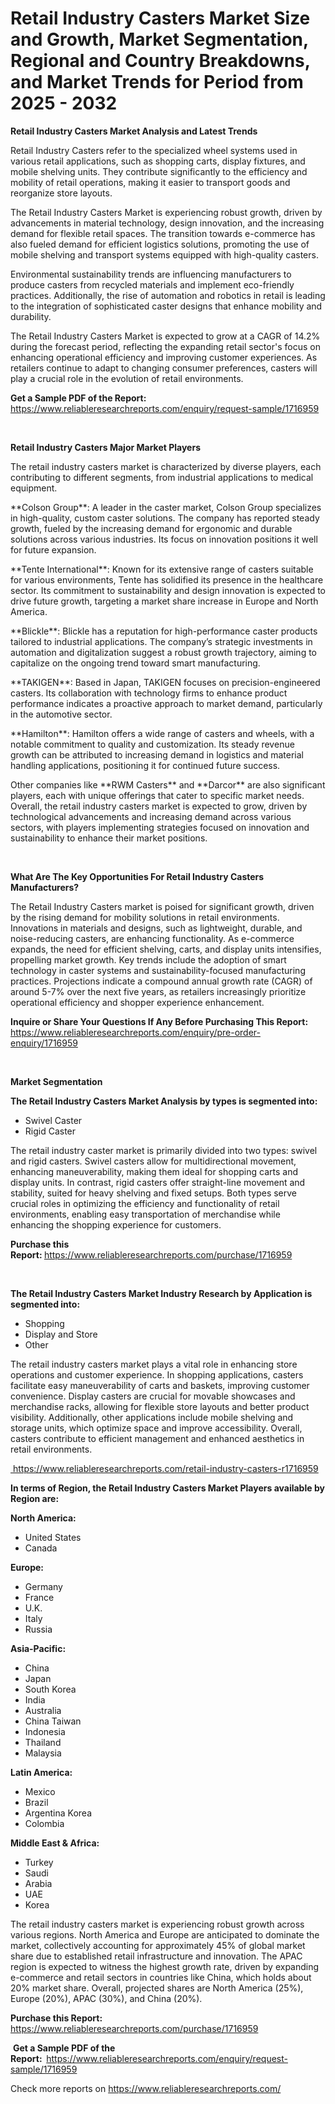 <p><h1>Retail Industry Casters Market Size and Growth, Market Segmentation, Regional and Country Breakdowns, and Market Trends for Period from 2025 -  2032</h1></p><p><strong>Retail Industry Casters Market Analysis and Latest Trends</strong></p>
<p><p>Retail Industry Casters refer to the specialized wheel systems used in various retail applications, such as shopping carts, display fixtures, and mobile shelving units. They contribute significantly to the efficiency and mobility of retail operations, making it easier to transport goods and reorganize store layouts.</p><p>The Retail Industry Casters Market is experiencing robust growth, driven by advancements in material technology, design innovation, and the increasing demand for flexible retail spaces. The transition towards e-commerce has also fueled demand for efficient logistics solutions, promoting the use of mobile shelving and transport systems equipped with high-quality casters.</p><p>Environmental sustainability trends are influencing manufacturers to produce casters from recycled materials and implement eco-friendly practices. Additionally, the rise of automation and robotics in retail is leading to the integration of sophisticated caster designs that enhance mobility and durability.</p><p>The Retail Industry Casters Market is expected to grow at a CAGR of 14.2% during the forecast period, reflecting the expanding retail sector's focus on enhancing operational efficiency and improving customer experiences. As retailers continue to adapt to changing consumer preferences, casters will play a crucial role in the evolution of retail environments.</p></p>
<p><strong>Get a Sample PDF of the Report:&nbsp;</strong> <a href="https://www.reliableresearchreports.com/enquiry/request-sample/1716959?utm_campaign=2937&utm_medium=2&utm_source=Github&utm_content=ia&utm_term=25032025&utm_id=retail-industry-casters">https://www.reliableresearchreports.com/enquiry/request-sample/1716959</a></p>
<p>&nbsp;</p>
<p><strong>Retail Industry Casters Major Market Players</strong></p>
<p><p>The retail industry casters market is characterized by diverse players, each contributing to different segments, from industrial applications to medical equipment.</p><p>**Colson Group**: A leader in the caster market, Colson Group specializes in high-quality, custom caster solutions. The company has reported steady growth, fueled by the increasing demand for ergonomic and durable solutions across various industries. Its focus on innovation positions it well for future expansion.</p><p>**Tente International**: Known for its extensive range of casters suitable for various environments, Tente has solidified its presence in the healthcare sector. Its commitment to sustainability and design innovation is expected to drive future growth, targeting a market share increase in Europe and North America.</p><p>**Blickle**: Blickle has a reputation for high-performance caster products tailored to industrial applications. The company’s strategic investments in automation and digitalization suggest a robust growth trajectory, aiming to capitalize on the ongoing trend toward smart manufacturing.</p><p>**TAKIGEN**: Based in Japan, TAKIGEN focuses on precision-engineered casters. Its collaboration with technology firms to enhance product performance indicates a proactive approach to market demand, particularly in the automotive sector.</p><p>**Hamilton**: Hamilton offers a wide range of casters and wheels, with a notable commitment to quality and customization. Its steady revenue growth can be attributed to increasing demand in logistics and material handling applications, positioning it for continued future success.</p><p>Other companies like **RWM Casters** and **Darcor** are also significant players, each with unique offerings that cater to specific market needs. Overall, the retail industry casters market is expected to grow, driven by technological advancements and increasing demand across various sectors, with players implementing strategies focused on innovation and sustainability to enhance their market positions.</p></p>
<p>&nbsp;</p>
<p><strong>What Are The Key Opportunities For Retail Industry Casters Manufacturers?</strong></p>
<p><p>The Retail Industry Casters market is poised for significant growth, driven by the rising demand for mobility solutions in retail environments. Innovations in materials and designs, such as lightweight, durable, and noise-reducing casters, are enhancing functionality. As e-commerce expands, the need for efficient shelving, carts, and display units intensifies, propelling market growth. Key trends include the adoption of smart technology in caster systems and sustainability-focused manufacturing practices. Projections indicate a compound annual growth rate (CAGR) of around 5-7% over the next five years, as retailers increasingly prioritize operational efficiency and shopper experience enhancement.</p></p>
<p><strong>Inquire or Share Your Questions If Any Before Purchasing This Report:</strong> <a href="https://www.reliableresearchreports.com/enquiry/pre-order-enquiry/1716959?utm_campaign=2937&utm_medium=2&utm_source=Github&utm_content=ia&utm_term=25032025&utm_id=retail-industry-casters">https://www.reliableresearchreports.com/enquiry/pre-order-enquiry/1716959</a></p>
<p>&nbsp;</p>
<p><strong>Market Segmentation</strong></p>
<p><strong>The Retail Industry Casters Market Analysis by types is segmented into:</strong></p>
<p><ul><li>Swivel Caster</li><li>Rigid Caster</li></ul></p>
<p><p>The retail industry caster market is primarily divided into two types: swivel and rigid casters. Swivel casters allow for multidirectional movement, enhancing maneuverability, making them ideal for shopping carts and display units. In contrast, rigid casters offer straight-line movement and stability, suited for heavy shelving and fixed setups. Both types serve crucial roles in optimizing the efficiency and functionality of retail environments, enabling easy transportation of merchandise while enhancing the shopping experience for customers.</p></p>
<p><strong>Purchase this Report:&nbsp;</strong><a href="https://www.reliableresearchreports.com/purchase/1716959?utm_campaign=2937&utm_medium=2&utm_source=Github&utm_content=ia&utm_term=25032025&utm_id=retail-industry-casters">https://www.reliableresearchreports.com/purchase/1716959</a></p>
<p>&nbsp;</p>
<p><strong>The Retail Industry Casters Market Industry Research by Application is segmented into:</strong></p>
<p><ul><li>Shopping</li><li>Display and Store</li><li>Other</li></ul></p>
<p><p>The retail industry casters market plays a vital role in enhancing store operations and customer experience. In shopping applications, casters facilitate easy maneuverability of carts and baskets, improving customer convenience. Display casters are crucial for movable showcases and merchandise racks, allowing for flexible store layouts and better product visibility. Additionally, other applications include mobile shelving and storage units, which optimize space and improve accessibility. Overall, casters contribute to efficient management and enhanced aesthetics in retail environments.</p></p>
<p><a href="https://www.reliableresearchreports.com/retail-industry-casters-r1716959?utm_campaign=2937&utm_medium=2&utm_source=Github&utm_content=ia&utm_term=25032025&utm_id=retail-industry-casters">&nbsp;https://www.reliableresearchreports.com/retail-industry-casters-r1716959</a></p>
<p><strong>In terms of Region, the Retail Industry Casters Market Players available by Region are:</strong></p>
<p>
    <p> <strong> North America: </strong>
        <ul>
            <li>United States</li>
            <li>Canada</li>
        </ul>
        </p> 
    <p> <strong> Europe: </strong>
        <ul>
            <li>Germany</li>
            <li>France</li>
            <li>U.K.</li>
            <li>Italy</li>
            <li>Russia</li>
        </ul>
        </p> 
    <p> <strong> Asia-Pacific: </strong>
        <ul>
            <li>China</li>
            <li>Japan</li>
            <li>South Korea</li>
            <li>India</li>
            <li>Australia</li>
            <li>China Taiwan</li>
            <li>Indonesia</li>
            <li>Thailand</li>
            <li>Malaysia</li>
        </ul>
        </p> 
    <p> <strong> Latin America: </strong>
        <ul>
            <li>Mexico</li>
            <li>Brazil</li>
            <li>Argentina Korea</li>
            <li>Colombia</li>
        </ul>
        </p> 
    <p> <strong> Middle East & Africa: </strong>
        <ul>
            <li>Turkey</li>
            <li>Saudi</li>
            <li>Arabia</li>
            <li>UAE</li>
            <li>Korea</li>
        </ul>
    </p>
    </p>
<p><p>The retail industry casters market is experiencing robust growth across various regions. North America and Europe are anticipated to dominate the market, collectively accounting for approximately 45% of global market share due to established retail infrastructure and innovation. The APAC region is expected to witness the highest growth rate, driven by expanding e-commerce and retail sectors in countries like China, which holds about 20% market share. Overall, projected shares are North America (25%), Europe (20%), APAC (30%), and China (20%).</p></p>
<p><strong>Purchase this Report: </strong><a href="https://www.reliableresearchreports.com/purchase/1716959?utm_campaign=2937&utm_medium=2&utm_source=Github&utm_content=ia&utm_term=25032025&utm_id=retail-industry-casters">https://www.reliableresearchreports.com/purchase/1716959</a></p>
<p>&nbsp;<strong>Get a Sample PDF of the Report:&nbsp;&nbsp;</strong><a href="https://www.reliableresearchreports.com/enquiry/request-sample/1716959?utm_campaign=2937&utm_medium=2&utm_source=Github&utm_content=ia&utm_term=25032025&utm_id=retail-industry-casters">https://www.reliableresearchreports.com/enquiry/request-sample/1716959</a></p>
<p><strong></strong></p>
<p>Check more reports on <a href="https://www.reliableresearchreports.com/?utm_campaign=2937&utm_medium=2&utm_source=Github&utm_content=ia&utm_term=25032025&utm_id=retail-industry-casters">https://www.reliableresearchreports.com/</a></p>